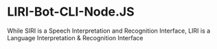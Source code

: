 # LIRI-Bot-CLI-Node.JS
While SIRI is a Speech Interpretation and Recognition Interface, LIRI is a Language Interpretation &amp; Recognition Interface
